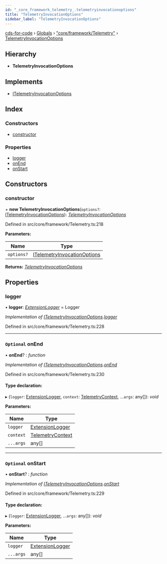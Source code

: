 ```yaml
---
id: "_core_framework_telemetry_.telemetryinvocationoptions"
title: "TelemetryInvocationOptions"
sidebar_label: "TelemetryInvocationOptions"
---
```


[cds-for-code](../index.md) › [Globals](../globals.md) › ["core/framework/Telemetry"](../modules/_core_framework_telemetry_.md) › [TelemetryInvocationOptions](_core_framework_telemetry_.telemetryinvocationoptions.md)

## Hierarchy

* **TelemetryInvocationOptions**

## Implements

* [ITelemetryInvocationOptions](../interfaces/_core_framework_telemetry_.itelemetryinvocationoptions.md)

## Index

### Constructors

* [constructor](_core_framework_telemetry_.telemetryinvocationoptions.md#constructor)

### Properties

* [logger](_core_framework_telemetry_.telemetryinvocationoptions.md#logger)
* [onEnd](_core_framework_telemetry_.telemetryinvocationoptions.md#optional-onend)
* [onStart](_core_framework_telemetry_.telemetryinvocationoptions.md#optional-onstart)

## Constructors

###  constructor

\+ **new TelemetryInvocationOptions**(`options?`: [ITelemetryInvocationOptions](../interfaces/_core_framework_telemetry_.itelemetryinvocationoptions.md)): *[TelemetryInvocationOptions](_core_framework_telemetry_.telemetryinvocationoptions.md)*

Defined in src/core/framework/Telemetry.ts:218

**Parameters:**

Name | Type |
------ | ------ |
`options?` | [ITelemetryInvocationOptions](../interfaces/_core_framework_telemetry_.itelemetryinvocationoptions.md) |

**Returns:** *[TelemetryInvocationOptions](_core_framework_telemetry_.telemetryinvocationoptions.md)*

## Properties

###  logger

• **logger**: *[ExtensionLogger](_core_framework_logger_.extensionlogger.md)* = Logger

*Implementation of [ITelemetryInvocationOptions](../interfaces/_core_framework_telemetry_.itelemetryinvocationoptions.md).[logger](../interfaces/_core_framework_telemetry_.itelemetryinvocationoptions.md#optional-logger)*

Defined in src/core/framework/Telemetry.ts:228

___

### `Optional` onEnd

• **onEnd**? : *function*

*Implementation of [ITelemetryInvocationOptions](../interfaces/_core_framework_telemetry_.itelemetryinvocationoptions.md).[onEnd](../interfaces/_core_framework_telemetry_.itelemetryinvocationoptions.md#optional-onend)*

Defined in src/core/framework/Telemetry.ts:230

#### Type declaration:

▸ (`logger`: [ExtensionLogger](_core_framework_logger_.extensionlogger.md), `context`: [TelemetryContext](_core_framework_telemetry_.telemetrycontext.md), ...`args`: any[]): *void*

**Parameters:**

Name | Type |
------ | ------ |
`logger` | [ExtensionLogger](_core_framework_logger_.extensionlogger.md) |
`context` | [TelemetryContext](_core_framework_telemetry_.telemetrycontext.md) |
`...args` | any[] |

___

### `Optional` onStart

• **onStart**? : *function*

*Implementation of [ITelemetryInvocationOptions](../interfaces/_core_framework_telemetry_.itelemetryinvocationoptions.md).[onStart](../interfaces/_core_framework_telemetry_.itelemetryinvocationoptions.md#optional-onstart)*

Defined in src/core/framework/Telemetry.ts:229

#### Type declaration:

▸ (`logger`: [ExtensionLogger](_core_framework_logger_.extensionlogger.md), ...`args`: any[]): *void*

**Parameters:**

Name | Type |
------ | ------ |
`logger` | [ExtensionLogger](_core_framework_logger_.extensionlogger.md) |
`...args` | any[] |
